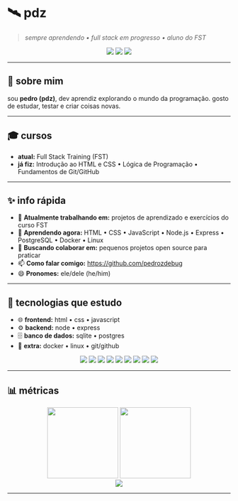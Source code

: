 # 🛰️ pdz

> *sempre aprendendo • full stack em progresso • aluno do FST*

<p align="center">
  <img src="https://img.shields.io/badge/Status-Learning-7c3aed" />
  <img src="https://img.shields.io/badge/Focus-Full%20Stack-0ea5e9" />
  <img src="https://img.shields.io/badge/Made%20with-❤️-ef4444" />
</p>

---

## 👋 sobre mim

sou **pedro (pdz)**, dev aprendiz explorando o mundo da programação. gosto de estudar, testar e criar coisas novas.

---

## 🎓 cursos

* **atual:** Full Stack Training (FST)
* **já fiz:** Introdução ao HTML e CSS • Lógica de Programação • Fundamentos de Git/GitHub

---

## ✨ info rápida

* 🔭 **Atualmente trabalhando em:** projetos de aprendizado e exercícios do curso FST
* 🌱 **Aprendendo agora:** HTML • CSS • JavaScript • Node.js • Express • PostgreSQL • Docker • Linux
* 👯 **Buscando colaborar em:** pequenos projetos open source para praticar
* 📫 **Como falar comigo:** https://github.com/pedrozdebug
* 😄 **Pronomes:** ele/dele (he/him) 

---

## 🧰 tecnologias que estudo

* 🌐 **frontend:** html • css • javascript
* ⚙️ **backend:** node • express
* 🗄️ **banco de dados:** sqlite • postgres
* 🐧 **extra:** docker • linux • git/github

<p align="center">
  <img src="https://img.shields.io/badge/HTML5-E34F26?logo=html5&logoColor=white" />
  <img src="https://img.shields.io/badge/CSS3-1572B6?logo=css3&logoColor=white" />
  <img src="https://img.shields.io/badge/JavaScript-F7DF1E?logo=javascript&logoColor=111" />
  <img src="https://img.shields.io/badge/Node.js-339933?logo=node.js&logoColor=white" />
  <img src="https://img.shields.io/badge/Express-000?logo=express&logoColor=white" />
  <img src="https://img.shields.io/badge/PostgreSQL-4169E1?logo=postgresql&logoColor=white" />
  <img src="https://img.shields.io/badge/Docker-2496ED?logo=docker&logoColor=white" />
  <img src="https://img.shields.io/badge/Linux-111?logo=linux&logoColor=white" />
  <img src="https://img.shields.io/badge/GitHub-181717?logo=github&logoColor=white" />
</p>

---

## 📊 métricas

<div align="center">
  <img height="160" src="https://github-readme-stats.vercel.app/api?username=pedrozdebug&show_icons=true&theme=transparent&hide_border=true" />
  <img height="160" src="https://github-readme-stats.vercel.app/api/top-langs/?username=pedrozdebug&layout=compact&theme=transparent&hide_border=true" />
  <br/>
  <img src="https://streak-stats.demolab.com?user=pedrozdebug&theme=transparent&hide_border=true" />
</div>

---

